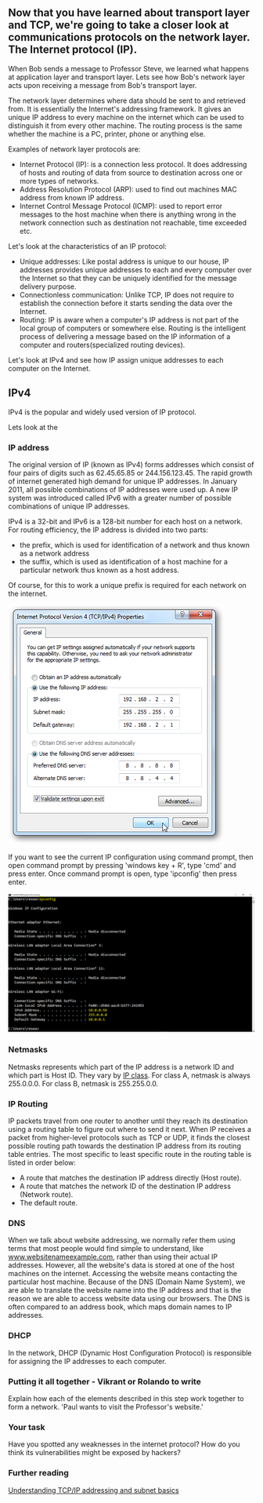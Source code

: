 ## Now that you have learned about transport layer and TCP, we're going to take a closer look at communications protocols on the network layer. The Internet protocol (IP).

When Bob sends a message to Professor Steve, we learned what happens at application layer and transport layer. Lets see how Bob's network layer acts upon receiving a message from Bob's transport layer.

The network layer determines where data should be sent to and retrieved from. It is essentially the Internet's addressing framework. It gives an unique IP address to every machine on the internet which can be used to distinguish it from every other machine. The routing process is the same whether the machine is a PC, printer, phone or anything else.

Examples of network layer protocols are:
* Internet Protocol (IP): is a connection less protocol. It  does addressing of hosts and routing of data from source to destination across one or more types of networks.
* Address Resolution Protocol (ARP): used to find out machines MAC address from known IP address.
* Internet Control Message Protocol (ICMP): used to report error messages to the host machine when there is anything wrong in the network connection such as destination not reachable, time exceeded etc.

Let's look at the characteristics of an IP protocol:
* Unique addresses: Like postal address is unique to our house, IP addresses provides unique addresses to each and every computer over the Internet so that they can be uniquely identified for the message delivery purpose.
* Connectionless communication: Unlike TCP, IP does not require to establish the connection before it starts sending the data over the Internet.
* Routing: IP is aware when a computer's IP address is not part of the local group of computers or somewhere else. Routing is the intelligent process of delivering a message based on the IP information of a computer and routers(specialized routing devices). 

Let's look at IPv4 and see how IP assign unique addresses to each computer on the Internet.





## IPv4
IPv4 is the popular and widely used version of IP protocol.

Lets look at the 


### IP address

The original version of IP (known as IPv4) forms addresses which consist of four pairs of digits such as 62.45.65.85 or 244.156.123.45. The rapid growth of internet generated high demand for unique IP addresses. In January 2011, all possible combinations of IP addresses were used up.  A new IP system was introduced called IPv6 with a greater number of possible combinations of unique IP addresses.  

IPv4 is a 32-bit and IPv6 is a 128-bit number for each host on a network. For routing efficiency, the IP address is divided into two parts:

* the prefix, which is used for identification of a network and thus known as a network address 
* the suffix, which is used as identification of a host machine for a particular network thus known as a host address. 

Of course, for this to work a unique prefix is required for each network on the internet.  

![GitHub Logo](./images/IP-DNS.png)
<!--- (source: 
http://www.elkor.net/articles/static_ip/ )-->

If you want to see the current IP configuration using command prompt, then open command prompt by pressing 'windows key + R', type 'cmd' and press enter. Once command prompt is open, type 'ipconfig' then press enter.

![GitHub Logo](./images/IP-address-cmd.PNG)
<!--- (source: Manually created image by Vikrant Patel) -->

### Netmasks
Netmasks represents which part of the IP address is a network ID and which part is Host ID.  They vary by [IP class](https://en.wikipedia.org/wiki/Classful_network). For class A, netmask is always 255.0.0.0. For class B, netmask is 255.255.0.0.

### IP Routing

IP packets travel from one router to another until they reach its destination using a routing table to figure out where to send it next. When IP receives a packet from higher-level protocols such as TCP or UDP, it finds the closest possible routing path towards the destination IP address from its routing table entries. The most specific to least specific route in the routing table is listed in order below:

* A route that matches the destination IP address directly (Host route).
* A route that matches the network ID of the destination IP address (Network route).
* The default route.

### DNS
When we talk about website addressing, we normally refer them using terms that most people would find simple to understand, like www.websitenameexample.com, rather than using their actual IP addresses. However, all the website's data is stored at one of the host machines on the internet. Accessing the website means contacting the particular host machine. Because of the DNS (Domain Name System), we are able to translate the website name into the IP address and that is the reason we are able to access website data using our browsers.  The DNS is often compared to an address book, which maps domain names to IP addresses.

### DHCP  
In the network, DHCP (Dynamic Host Configuration Protocol) is responsible for assigning the IP addresses to each computer.

### Putting it all together - Vikrant or Rolando to write

Explain how each of the elements described in this step work together to form a network.  'Paul wants to visit the Professor's website.'

### Your task 

Have you spotted any weaknesses in the internet protocol?  How do you think its vulnerabilities might be exposed by hackers?

### Further reading
[Understanding TCP/IP addressing and subnet basics](https://support.microsoft.com/en-au/help/164015/understanding-tcp-ip-addressing-and-subnetting-basics)
